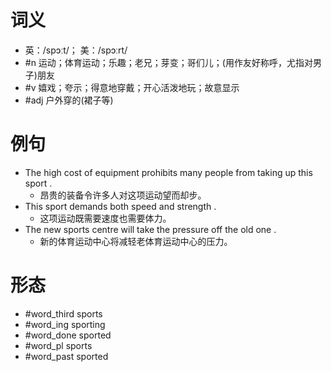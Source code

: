 # 词义
- 英：/spɔːt/； 美：/spɔːrt/
- #n 运动；体育运动；乐趣；老兄；芽变；哥们儿；(用作友好称呼，尤指对男子)朋友
- #v 嬉戏；夸示；得意地穿戴；开心活泼地玩；故意显示
- #adj 户外穿的(裙子等)
# 例句
- The high cost of equipment prohibits many people from taking up this sport .
	- 昂贵的装备令许多人对这项运动望而却步。
- This sport demands both speed and strength .
	- 这项运动既需要速度也需要体力。
- The new sports centre will take the pressure off the old one .
	- 新的体育运动中心将减轻老体育运动中心的压力。
# 形态
- #word_third sports
- #word_ing sporting
- #word_done sported
- #word_pl sports
- #word_past sported
